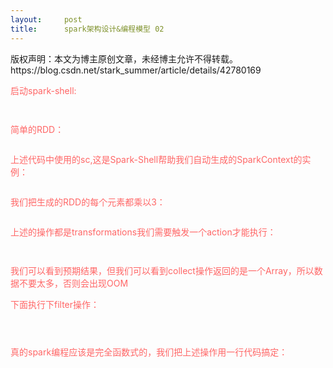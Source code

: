 ```yaml
---
layout:     post
title:      spark架构设计&编程模型 02
---
```

<div id="article_content" class="article_content clearfix csdn-tracking-statistics" data-pid="blog" data-mod="popu_307" data-dsm="post">
								<div class="article-copyright">
					版权声明：本文为博主原创文章，未经博主允许不得转载。					https://blog.csdn.net/stark_summer/article/details/42780169				</div>
								            <link rel="stylesheet" href="https://csdnimg.cn/release/phoenix/template/css/ck_htmledit_views-f76675cdea.css">
						<div class="htmledit_views" id="content_views">
                
<p><span style="color:#ff6666;">启动spark-shell:</span></p>
<p><span style="color:#ff6666;"><img src="https://img-blog.csdn.net/20150116180829796?watermark/2/text/aHR0cDovL2Jsb2cuY3Nkbi5uZXQvc3Rhcmtfc3VtbWVy/font/5a6L5L2T/fontsize/400/fill/I0JBQkFCMA==/dissolve/70/gravity/Center" alt=""><br></span></p>
<p><span style="color:#ff6666;"><img src="https://img-blog.csdn.net/20150116180941494?watermark/2/text/aHR0cDovL2Jsb2cuY3Nkbi5uZXQvc3Rhcmtfc3VtbWVy/font/5a6L5L2T/fontsize/400/fill/I0JBQkFCMA==/dissolve/70/gravity/Center" alt=""><br></span></p>
<p><span style="color:#ff6666;">简单的RDD：</span></p>
<p><span style="color:#ff6666;"><img src="https://img-blog.csdn.net/20150116181127543?watermark/2/text/aHR0cDovL2Jsb2cuY3Nkbi5uZXQvc3Rhcmtfc3VtbWVy/font/5a6L5L2T/fontsize/400/fill/I0JBQkFCMA==/dissolve/70/gravity/Center" alt=""><br></span></p>
<p><span style="color:#ff6666;">上述代码中使用的sc,这是Spark-Shell帮助我们自动生成的SparkContext的实例：</span></p>
<p><span style="color:#ff6666;"><img src="https://img-blog.csdn.net/20150116181245640?watermark/2/text/aHR0cDovL2Jsb2cuY3Nkbi5uZXQvc3Rhcmtfc3VtbWVy/font/5a6L5L2T/fontsize/400/fill/I0JBQkFCMA==/dissolve/70/gravity/Center" alt=""><br></span></p>
<p><span style="color:#ff6666;">我们把生成的RDD的每个元素都乘以3：</span></p>
<p><span style="color:#ff6666;"><img src="https://img-blog.csdn.net/20150116181636143?watermark/2/text/aHR0cDovL2Jsb2cuY3Nkbi5uZXQvc3Rhcmtfc3VtbWVy/font/5a6L5L2T/fontsize/400/fill/I0JBQkFCMA==/dissolve/70/gravity/Center" alt=""><br></span></p>
<p><span style="color:#ff6666;">上述的操作都是transformations我们需要触发一个action才能执行：</span></p>
<p><span style="color:#ff6666;"><img src="https://img-blog.csdn.net/20150116181924841?watermark/2/text/aHR0cDovL2Jsb2cuY3Nkbi5uZXQvc3Rhcmtfc3VtbWVy/font/5a6L5L2T/fontsize/400/fill/I0JBQkFCMA==/dissolve/70/gravity/Center" alt=""><br></span></p>
<p><span style="color:#ff6666;"><img src="https://img-blog.csdn.net/20150116181948678?watermark/2/text/aHR0cDovL2Jsb2cuY3Nkbi5uZXQvc3Rhcmtfc3VtbWVy/font/5a6L5L2T/fontsize/400/fill/I0JBQkFCMA==/dissolve/70/gravity/Center" alt=""><br></span></p>
<p><span style="color:#ff6666;">我们可以看到预期结果，但我们可以看到collect操作返回的是一个Array，所以数据不要太多，否则会出现OOM</span></p>
<p><span style="color:#ff6666;">下面执行下filter操作：</span></p>
<p><span style="color:#ff6666;"><img src="https://img-blog.csdn.net/20150116182421164?watermark/2/text/aHR0cDovL2Jsb2cuY3Nkbi5uZXQvc3Rhcmtfc3VtbWVy/font/5a6L5L2T/fontsize/400/fill/I0JBQkFCMA==/dissolve/70/gravity/Center" alt=""><br></span></p>
<p><span style="color:#ff6666;"><img src="https://img-blog.csdn.net/20150116182746289?watermark/2/text/aHR0cDovL2Jsb2cuY3Nkbi5uZXQvc3Rhcmtfc3VtbWVy/font/5a6L5L2T/fontsize/400/fill/I0JBQkFCMA==/dissolve/70/gravity/Center" alt=""><br></span></p>
<p><span style="color:#ff6666;"><img src="https://img-blog.csdn.net/20150116182901468?watermark/2/text/aHR0cDovL2Jsb2cuY3Nkbi5uZXQvc3Rhcmtfc3VtbWVy/font/5a6L5L2T/fontsize/400/fill/I0JBQkFCMA==/dissolve/70/gravity/Center" alt=""><br></span></p>
<p><span style="color:#ff6666;">真的spark编程应该是完全函数式的，我们把上述操作用一行代码搞定：</span></p>
<p><span style="color:#ff6666;"><img src="https://img-blog.csdn.net/20150116184244757?watermark/2/text/aHR0cDovL2Jsb2cuY3Nkbi5uZXQvc3Rhcmtfc3VtbWVy/font/5a6L5L2T/fontsize/400/fill/I0JBQkFCMA==/dissolve/70/gravity/Center" alt=""><br></span></p>
<p><span style="color:#ff6666;"><img src="https://img-blog.csdn.net/20150116184347406?watermark/2/text/aHR0cDovL2Jsb2cuY3Nkbi5uZXQvc3Rhcmtfc3VtbWVy/font/5a6L5L2T/fontsize/400/fill/I0JBQkFCMA==/dissolve/70/gravity/Center" alt=""><br></span></p>
<p><br></p>
            </div>
                </div>